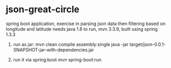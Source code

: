 # json-great-circle
spring boot application, exercise in parsing json data then filtering based on longitude and latitude
needs java 1.8 to run, 
mvn 3.3.9, built using spring 1.3.3

1) run as jar:
mvn clean compile assembly:single
java -jar target/json-0.0.1-SNAPSHOT-jar-with-dependencies.jar

2) run it via spring:boot
mvn spring-boot:run

